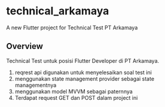 # technical_arkamaya

A new Flutter project for Technical Test PT Arkamaya

## Overview

Technical Test untuk posisi Flutter Developer di PT Arkamaya.

1. reqrest api digunakan untuk menyelesaikan soal test ini
2. menggunakan state management provider sebagai state managementnya
3. menggunakan model MVVM sebagai paternnya
4. Terdapat request GET dan POST dalam project ini